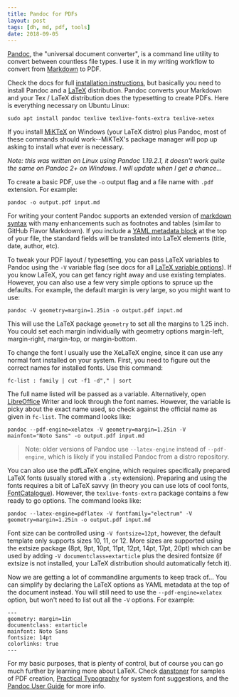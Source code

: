 ```yaml
---
title: Pandoc for PDFs
layout: post
tags: [dh, md, pdf, tools]
date: 2018-09-05
---
```


[Pandoc](http://pandoc.org/), the "universal document converter", is a command line utility to convert between countless file types.
I use it in my writing workflow to convert from [Markdown](https://evanwill.github.io/_drafts/notes/writing-markdown.html) to PDF.

Check the docs for full [installation instructions](http://pandoc.org/installing.html), but basically you need to install Pandoc and a [LaTeX](https://www.latex-project.org/about/) distribution.
Pandoc converts your Markdown and your Tex / LaTeX distribution does the typesetting to create PDFs. 
Here is everything necessary on Ubuntu Linux:

```
sudo apt install pandoc texlive texlive-fonts-extra texlive-xetex
```

If you install [MiKTeX](https://miktex.org/) on Windows (your LaTeX distro) plus Pandoc, most of these commands should work--MiKTeX's package manager will pop up asking to install what ever is necessary.

*Note: this was written on Linux using Pandoc 1.19.2.1, it doesn't work quite the same on Pandoc 2+ on Windows. I will update when I get a chance...*

To create a basic PDF, use the `-o` output flag and a file name with `.pdf` extension. 
For example: 

```
pandoc -o output.pdf input.md
```

For writing your content Pandoc supports an extended version of [markdown syntax](http://pandoc.org/MANUAL.html#pandocs-markdown) with many enhancements such as footnotes and tables (similar to GitHub Flavor Markdown). 
If you include a [YAML metadata block](http://pandoc.org/MANUAL.html#extension-yaml_metadata_block) at the top of your file, the standard fields will be translated into LaTeX elements (title, date, author, etc).

To tweak your PDF layout / typesetting, you can pass LaTeX variables to Pandoc using the `-V` variable flag (see docs for all [LaTeX variable options](http://pandoc.org/MANUAL.html#variables-for-latex)).
If you know LaTeX, you can get fancy right away and use existing templates.
However, you can also use a few very simple options to spruce up the defaults.
For example, the default margin is very large, so you might want to use:

```
pandoc -V geometry=margin=1.25in -o output.pdf input.md
```

This will use the LaTeX package `geometry` to set all the margins to 1.25 inch.
You could set each margin individually with geometry options margin-left, margin-right, margin-top, or margin-bottom.

To change the font I usually use the XeLaTeX engine, since it can use any normal font installed on your system.
First, you need to figure out the correct names for installed fonts. 
Use this command:

```
fc-list : family | cut -f1 -d"," | sort
```

The full name listed will be passed as a variable.
Alternatively, open [LibreOffice](https://www.libreoffice.org/) Writer and look through the font names.
However, the variable is picky about the exact name used, so check against the official name as given in `fc-list`.
The command looks like:

```
pandoc --pdf-engine=xelatex -V geometry=margin=1.25in -V mainfont="Noto Sans" -o output.pdf input.md
```

> Note: older versions of Pandoc use `--latex-engine` instead of `--pdf-engine`, which is likely if you installed Pandoc from a distro repository.

You can also use the pdfLaTeX engine, which requires specifically prepared LaTeX fonts (usually stored with a `.sty` extension).
Preparing and using the fonts requires a bit of LaTeX savvy (in theory you can use lots of cool fonts, [FontCatalogue](https://www.tug.org/FontCatalogue/)).
However, the `texlive-fonts-extra` package contains a few ready to go options.
The command looks like:

```
pandoc --latex-engine=pdflatex -V fontfamily="electrum" -V geometry=margin=1.25in -o output.pdf input.md
```

Font size can be controlled using `-V fontsize=12pt`, however, the default template only supports sizes 10, 11, or 12. 
More sizes are supported using the extsize package (8pt, 9pt, 10pt, 11pt, 12pt, 14pt, 17pt, 20pt) which can be used by adding `-V documentclass=extarticle` plus the desired fontsize (if extsize is not installed, your LaTeX distribution should automatically fetch it).

Now we are getting a lot of commandline arguments to keep track of... 
You can simplify by declaring the LaTeX options as YAML metadata at the top of the document instead.
You will still need to use the `--pdf-engine=xelatex` option, but won't need to list out all the `-V` options.
For example: 

```
---
geometry: margin=1in
documentclass: extarticle
mainfont: Noto Sans
fontsize: 14pt
colorlinks: true
---
```

For my basic purposes, that is plenty of control, but of course you can go much further by learning more about LaTeX.
Check [danstoner](https://github.com/danstoner/pandoc_samples) for samples of PDF creation, [Practical Typography](http://practicaltypography.com/system-fonts.html) for system font suggestions, and the [Pandoc User Guide](http://pandoc.org/MANUAL.html) for more info.
